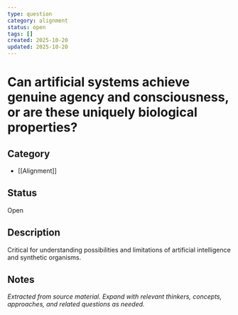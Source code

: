 ```yaml
---
type: question
category: alignment
status: open
tags: []
created: 2025-10-20
updated: 2025-10-20
---
```


# Can artificial systems achieve genuine agency and consciousness, or are these uniquely biological properties?

## Category

- [[Alignment]]

## Status

Open

## Description

Critical for understanding possibilities and limitations of artificial intelligence and synthetic organisms.

## Notes

*Extracted from source material. Expand with relevant thinkers, concepts, approaches, and related questions as needed.*
